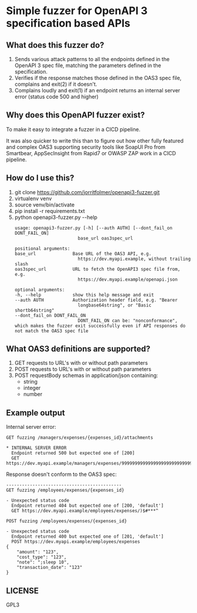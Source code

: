 # Simple fuzzer for OpenAPI 3 specification based APIs

## What does this fuzzer do?

1. Sends various attack patterns to all the endpoints defined in the OpenAPI 3 spec file, matching the parameters defined in the specification.
2. Verifies if the response matches those defined in the OAS3 spec file, complains and exit(2) if it doesn't.
3. Complains loudly and exit(1) if an endpoint returns an internal server error (status code 500 and higher)

## Why does this OpenAPI fuzzer exist?

To make it easy to integrate a fuzzer in a CICD pipeline.

It was also quicker to write this than to figure out how other fully featured and complex OAS3 supporting security tools like SoapUI Pro from Smartbear, AppSecInsight from Rapid7 or OWASP ZAP work in a CICD pipeline. 

## How do I use this?

1. git clone https://github.com/jorritfolmer/openapi3-fuzzer.git
1. virtualenv venv
1. source venv/bin/activate
1. pip install -r requirements.txt
1. python openapi3-fuzzer.py --help
    ````
    usage: openapi3-fuzzer.py [-h] [--auth AUTH] [--dont_fail_on DONT_FAIL_ON]
                            base_url oas3spec_url

    positional arguments:
    base_url              Base URL of the OAS3 API, e.g.
                            https://dev.myapi.example, without trailing slash
    oas3spec_url          URL to fetch the OpenAPI3 spec file from, e.g.
                            https://dev.myapi.example/openapi.json

    optional arguments:
    -h, --help            show this help message and exit
    --auth AUTH           Authorization header field, e.g. "Bearer
                            longbase64string", or "Basic shortb64string"
    --dont_fail_on DONT_FAIL_ON
                            DONT_FAIL_ON can be: "nonconformance", which makes the fuzzer exit successfully even if API responses do not match the OAS3 spec file
    ````

## What OAS3 definitions are supported?

1. GET requests to URL's with or without path parameters
1. POST requests to URL's with or without path parameters
2. POST requestBody schemas in application/json containing:
    * string
    * integer
    * number

## Example output

Internal server error:

````
GET fuzzing /managers/expenses/{expenses_id}/attachments

* INTERNAL SERVER ERROR
  Endpoint returned 500 but expected one of [200]
  GET https://dev.myapi.example/managers/expenses/99999999999999999999999999999999999999999999999999999999999999999999999999999999999999999999999999999999999999999/attachments
````

Response doesn't conform to the OAS3 spec:

````
--------------------------------------------
GET fuzzing /employees/expenses/{expenses_id}

- Unexpected status code
  Endpoint returned 404 but expected one of [200, 'default']
  GET https://dev.myapi.example/employees/expenses/)$#***^
````

````
POST fuzzing /employees/expenses/{expenses_id}

- Unexpected status code
  Endpoint returned 400 but expected one of [201, 'default']
  POST https://dev.myapi.example/employees/expenses
{
    "amount": "123",
    "cost_type": "123",
    "note": ";sleep 10",
    "transaction_date": "123"
}
````

## LICENSE

GPL3
